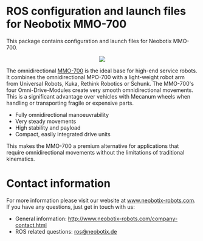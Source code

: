 # ROS configuration and launch files for Neobotix MMO-700

This package contains configuration and launch files for Neobotix MMO-700.

<p align="center">
  <img src="http://www.neobotix-roboter.de/fileadmin/_processed_/9/8/csm_MMO-700-UR10-Main_01_fdf4bc6d22.jpg">
</p>

The omnidirectional [MMO-700](https://www.neobotix-robots.com/products/mobile-manipulators-overview/mobile-manipulator-mmo-700.html) is the ideal base for high-end service robots. It combines the omnidirectional MPO-700 with a light-weight robot arm from Universal Robots, Kuka, Rethink Robotics or Schunk. The MMO-700's four Omni-Drive-Modules create very smooth omnidirectional movements. This is a significant advantage over vehicles with Mecanum wheels when handling or transporting fragile or expensive parts. 

* Fully omnidirectional manoeuvrability
* Very steady movements
* High stability and payload
* Compact, easily integrated drive units

This makes the MMO-700 a premium alternative for applications that require omnidirectional movements without the limitations of traditional kinematics.

# Contact information

For more information please visit our website at www.neobotix-robots.com. 
If you have any questions, just get in touch with us:
* General information: http://www.neobotix-robots.com/company-contact.html
* ROS related questions: ros@neobotix.de

